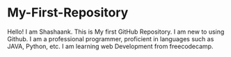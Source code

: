 # My-First-Repository

Hello! I am Shashaank. This is My first GitHub Repository. I am new to using Github. I am a professional programmer, proficient in languages such as JAVA, Python, etc. I am learning web Development from freecodecamp. 

